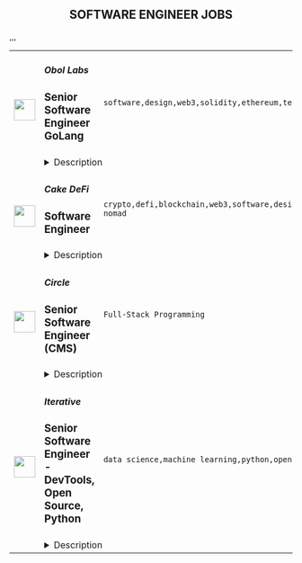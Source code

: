 <div align="center"><h2>SOFTWARE ENGINEER JOBS</h2></div><table><tr>
                <td width="100" height="100" rowspan="2">
                    <img src="https://remoteok.com/assets/img/jobs/28564fa6911d3141abc797ba2a62f0d31669187757.peg" width="38px" height="auto">
                </td>
                <td width="300">
                    <h5>Obol Labs</h5>
                    <h3>Senior Software Engineer GoLang</h3>
                </td>
                <td width="300">
                    <code>software,design,web3,solidity,ethereum,test,senior,golang,engineer,engineering,digital nomad</code>
                </td>
                <td width="200">
                <text>2 days ago</text>
                </td>
                <td width="100" rowspan="2">
                <a href="https://remoteOK.com/remote-jobs/remote-senior-software-engineer-golang-obol-labs-153180" align="right" target="_blank">Apply</a>
                </td>
            </tr>
            <tr>
                <td colspan="3">
                <details><summary>Description</summary>
                <div><b style="font-size:24px;">Who Are We?</b></div><div><br></div><div>Obol Labs is a remote-first research and software development team focused on Proof of Stake infrastructure for public blockchain networks. Specific topics of focus are Internet Bonds, Distributed Validator Technology, and Multi-Operator Validation. The core team includes 14 members spread across 8 countries.</div><div><br></div><div>The core team is building the Obol Network, a protocol to foster trust-minimized staking through multi-operator validation. This will enable low-trust access to Ethereum staking yield, which can be used as a core building block in various Web3 products.</div><div><br></div><div><b style="font-size:18px;">The Network</b></div><div><br></div><div>The network can be best visualized as a work layer that sits directly on top of the base layer consensus. This work layer is designed to provide the base layer with more resiliency and decentralization as it scales. In this chapter of Ethereum, we will move on to the next great scaling challenge, which is stake centralization. Layers like Obol are critical to the long-term viability and resiliency of public networks, especially networks like Ethereum.</div><div><br></div><div>Obol as a layer is focused on scaling main chain staking by providing permissionless access to Distributed Validators. The network utilizes a middleware implementation of Distributed Validator Technology (DVT), to enable the operation of distributed validator clusters that can preserve validators' current client and remote signing configurations.</div><div><br></div><div>Similar to how roll-up technology laid the foundation for L2 scaling implementations, we believe DVT will do the same for scaling the consensus layer while preserving decentralization. Staking infrastructure is entering its protocol phase of evolution, which must include trust-minimized staking networks that can be plugged into at scale. We believe DVT will evolve into a widely used primitive and will ensure the security, resiliency, and decentralization of public networks.</div><div><br></div><div><span style="font-size:11pt;">The Obol Network develops and maintains four core public goods that will eventually work together through circular economics:</span></div><div><br></div><div>
<b style="font-size:11pt;">The DV Launchpad</b><span style="font-size:11pt;">, a User Interface for bootstrapping and managing Distributed Validators</span>
</div><div><br></div><div>
<b style="font-size:11pt;">Charon,</b><span style="font-size:11pt;"> a middleware Golang client that enables validators to run in a fault-tolerant, distributed manner</span>
</div><div><br></div><div>
<b style="font-size:11pt;">Obol Managers</b><span style="font-size:11pt;">, a set of solidity libraries for the formation of Distributed Validators tailored to different use cases such as DeFi, Liquid Staking, and Fractionalized Deposits </span>
</div><div><br></div><div>
<b style="font-size:11pt;">Obol Testnets</b><span style="font-size:11pt;">, a set of ongoing public </span><span style="font-size:14.6667px;">incentivized</span><span style="font-size:11pt;"> testnets that enable any sized operator to test their deployment before serving for the Ethereum Main net</span>
</div><div><br></div><div><b style="font-size:18px;">Sustainable Public Goods</b></div><div><br></div><div>Obol is inspired by previous work on Ethereum public goods and experimenting with circular economics. We believe that to unlock innovation in staking use cases, a credibly neutral layer must exist for innovation to flow and evolve vertically. Without this layer, highly available uptime will continue to be a moat.</div><div><br></div><div>The Obol Network will become an open, community-governed, self-sustaining project over the coming months and years. Together we will incentivize, build, and maintain distributed validator technology that makes public networks a more secure and resilient foundation to build on top of.</div><div><br></div><div><b style="font-size:24px;">Senior Software Engineer, GoLang</b></div><div><br></div><div><span style="font-size:10pt;">Senior Software Engineers are polymaths with experience across all layers of the technology stack. This role is responsible for driving the direction of the Obol DVT implementation(s) from early architecture and design documents, to performance tuning and scaling and building up a professional engineering team in the process. At Obol we are stripping Ethereum clients down to their fundamentals and rebuilding them in a highly-available by default, byzantine tolerant architecture, capable of being run by multiple operators. This project will push the envelope on distributed systems and coordination via smart contracts beyond what has been seen in the space to date.</span></div><p></p><h4>Responsibilities</h4><p></p><p></p><ul>
<li>Developing open source public goods for permissionless networks</li>
<li>Start and grow a professional engineering department within Obol</li>
<li>Work with advisors and stakeholders to develop Obol products</li>
<li>Solve technical problems of the highest scope, complexity, and ambiguity with autonomy</li>
<li>Play a central role in technical, business, and organizational contributions</li>
<li>Management and responsibility for Technical milestones and development teams</li>
<li>Interview technical hires</li>
<li>Present key technical findings and solutions to the Obol core team</li>
<li>Build GoLang based HTTP clients, servers and validators</li>
<li>Build web-related infrastructure for supporting our testnets and production deployments</li>
<div><br></div>
</ul><p></p><h4>What you will like about us</h4><p></p><p></p><ul>
<li>Solving groundbreaking problems in distributed cryptography and cryptoeconomics</li>
<li>Competitive compensation and benefits</li>
<li>Twice annual Global Off-sites</li>
<li>Annual opportunity to attend DevCon (or a blockchain conference of choice)</li>
<li>Opportunity to collaborate with industry leading cryptography researchers and advisors</li>
<li>Opportunity to collaborate with industry leading validators</li>
<li>Opportunity to collaborate with Ethereum core client teams</li>
<div><br></div>
</ul><div>ð°ï¸ In order to scale efficiently, we focus our hiring on candidates able to work during the standard business hours of the following timezones: GMT-8 to GMT+3. </div><div>This does not mean that you have to be located in these timezones to get the job but must be able to work the bulk of your time during their standard business hours.</div><br/><br/>Please mention the word **SWANKY** and tag RMTguMjA1LjY2LjEwNg== when applying to show you read the job post completely (#RMTguMjA1LjY2LjEwNg==). This is a beta feature to avoid spam applicants. Companies can search these words to find applicants that read this and see they're human.
                </details>
                </td>
            </tr>,<tr>
                <td width="100" height="100" rowspan="2">
                    <img src="https://remoteok.com/assets/img/jobs/16897e4c94b800fa174d593cf8409f001668928516.peg" width="38px" height="auto">
                </td>
                <td width="300">
                    <h5>Cake DeFi</h5>
                    <h3>Software Engineer</h3>
                </td>
                <td width="300">
                    <code>crypto,defi,blockchain,web3,software,design,react,test,ui,javascript,finance,fintech,typescript,mobile,engineer,backend,digital nomad</code>
                </td>
                <td width="200">
                <text>5 days ago</text>
                </td>
                <td width="100" rowspan="2">
                <a href="https://remoteOK.com/remote-jobs/remote-software-engineer-cake-defi-151705" align="right" target="_blank">Apply</a>
                </td>
            </tr>
            <tr>
                <td colspan="3">
                <details><summary>Description</summary>
                <div class="content-intro">
<p>Founded in 2019, Cake DeFi is a leading decentralised finance services provider and Southeast Asiaâs fastest growing fintech platform. "We Do Crypto. You Do You." - Our vision is to become a one-stop platform for all crypto users to get easy access to DeFi and Web3 services. To date, more than 1 million users from over 190 countries trust us to manage over $1 billion in assets. We are a profitable, cashflow positive private rocket ship that's just getting ready for take-off. Join us.</p>
<p> </p>
</div><p><strong>Birthday Research</strong></p>
<p><span style="font-weight:400;">Birthday Research (BR) is our Blockchain Research and Development arm. Fuelled by the best minds in the industry, BR seeks to develop best-in-class blockchain innovations with the mission of enabling the next bound of Web3.</span></p>
<p><span style="font-weight:400;">As a pioneering force, our work spans cryptographic research, deep blockchain consensus development, and smart contracts development â with a laser-sharp focus on driving the industry frontier while tackling the most demanding DeFi challenges of today. To date, one of our core contributions, DeFiChain, has garnered over 1 billion USD in total value locked on the layer-1 protocol.</span></p>
<p><span style="font-weight:400;">We are a fast-growing, globally distributed, close-knit team of multi-disciplinary doers and getters. Join Birthday Research today to be a part of the driving force shaping the future of decentralization.</span></p>
<h3><span style="text-decoration:underline;"><strong>What youâll do:</strong></span></h3>
<ul>
<li style="font-weight:400;"><span style="font-weight:400;">Collaborate with cross-functional teams, product designers, and managers to design and develop TypeScript based applications using React, React Native, Next.js and/or Node.js.</span></li>
<li style="font-weight:400;"><span style="font-weight:400;">Write highly performant codes that are clean, simple, maintainable, and battle-tested with test-driven development (TDD) for maximum test coverage automated from pull request all the way to release.</span></li>
<li style="font-weight:400;"><span style="font-weight:400;">Take on active responsibility in creating highly scalable UI Components and/or backend modules for our scaling needs.</span></li>
</ul>
<h3><span style="text-decoration:underline;"><strong>What youâll need:</strong></span></h3>
<ul>
<li style="font-weight:400;"><span style="font-weight:400;">Experience working in a fast pace tech-driven startup as a Software Engineer with at least 2 years of experience or in a similar capacity.</span></li>
<li style="font-weight:400;"><span style="font-weight:400;">Strong proficiency in TypeScript or JavaScript with experience working in Web, Node, or Mobile technologies.</span></li>
<li style="font-weight:400;"><span style="font-weight:400;">Ability to take full ownership and work independently while collaborating with others in a fast-paced agile and async team.</span></li>
<li style="font-weight:400;"><span style="font-weight:400;">A collaborative and resourceful individual with excellent communication skills able to make radical decisions while being empathetic and respectful.</span></li>
<li style="font-weight:400;"><span style="font-weight:400;">Willingness to pick up new and emerging bleeding edge blockchain technologies.</span></li>
<li style="font-weight:400;"><span style="font-weight:400;">Deep technical understanding of blockchain technologies, cryptography, BIPs, DeFi, UTXO, EVM, or Nakamoto Consensus is highly preferred.</span></li>
<li style="font-weight:400;"><span style="font-weight:400;">Experience participating or maintaining in open source software development is highly preferred.</span></li>
</ul>
<p> </p><div class="content-conclusion">
<p>We want to transform and decentralise finance with tomorrowâs technology. This is where you come in. Join a company that is at the forefront of bleeding-edge innovations in blockchain and DeFi. You will be empowered to push boundaries and think out of the box. You will get to work with a bunch of ridiculously motivated and talented people. And most importantly, you'll have fun. The best places to work at, are often also the most fun to work at. That's us.</p>
<p>We hire based on merit, fit, and strong alignment to our culture. Our culture is defined by 7 team principles: Integrity, Resourcefulness, Ownership, Meritocratic Decision-making, Customer Obsession, Radical Candour, and Passion. These 7 principles guide our company, our people, and our work. At Cake DeFi, our culture is our pride. It has been instrumental to our success, so we are steadfast in our commitment to it. We welcome you to add to it.</p>
</div><br/><br/>Please mention the word **STABLE** and tag RMTguMjA1LjY2LjEwNg== when applying to show you read the job post completely (#RMTguMjA1LjY2LjEwNg==). This is a beta feature to avoid spam applicants. Companies can search these words to find applicants that read this and see they're human.
                </details>
                </td>
            </tr>,<tr>
                <td width="100" height="100" rowspan="2">
                    <img src="https://wwr-pro.s3.amazonaws.com/logos/0064/2914/logo.gif" width="38px" height="auto">
                </td>
                <td width="300">
                    <h5>Circle</h5>
                    <h3> Senior Software Engineer (CMS)</h3>
                </td>
                <td width="300">
                    <code>Full-Stack Programming</code>
                </td>
                <td width="200">
                <text>1 days ago</text>
                </td>
                <td width="100" rowspan="2">
                <a href="https://weworkremotely.com/remote-jobs/circle-senior-software-engineer-cms" align="right" target="_blank">Apply</a>
                </td>
            </tr>
            <tr>
                <td colspan="3">
                <details><summary>Description</summary>
                <img src="https://we-work-remotely.imgix.net/logos/0064/2914/logo.gif?ixlib=rails-4.0.0&w=50&h=50&dpr=2&fit=fill&auto=compress" />

<p>
  <strong>Headquarters:</strong> New York
    <br /><strong>URL:</strong> <a href="https://circle.so">https://circle.so</a>
</p>

<div>
<a href="http://circle.so/">Circle</a> is building the modern community platform for every creator and brand in the world: think "Shopify for creator/brand-led communities". We make it really easy for creators and brands to bring their discussions, members, and content all into one place.</div><div><br></div><div>We're looking for a <strong>Senior Software Engineer (Rails/React)</strong> to join our CMS engineering team. At Circle, our CMS team is responsible for the core user-facing areas of our product — including community discussions, courses, the Home feed, our automated weekly digests, search, and more. This is a high leverage role with the opportunity to make an immense amount of impact for thousands of Circle communities and millions of members.</div><div><br></div><div>This is a 100% remote role. We're now a fully remote team of 88 (and growing!) based in the U.S., Colombia, Portugal, India, Argentina, Slovenia, and other countries. We have a preference for candidates in U.S. and European time zones.</div><div>Check out our <a href="http://careers.circle.so/">Careers page</a> for more information about us.</div><div><br></div><div>
<strong><br>Responsibilities<br></strong><br>
</div><ul>
<li>Work in our CMS team to build out the best content consumption and management experience for our communities.</li>
<li>Improve the quality of our codebase, identify architectural deficiencies, and create achievable paths to solve/evolve them in payments-adjacent areas.</li>
<li>Engage in considerate, but robust, PR reviews with Circle's engineers.</li>
<li>Work closely with Circle's co-founders and designers throughout the feature spec + design process.</li>
</ul><div>
<strong><br>Who we're looking for<br></strong><br>
</div><ul>
<li>Significant full-stack experience working with the React and Ruby on Rails stack.</li>
<li>Knowledge of Elasticsearch.</li>
<li>Strong judgment and attention to detail when it comes to architectural, product, design, and process decisions. Your judgement should inspire a high level of trust within the team.</li>
<li>Great communication skills which empower async work across the team.</li>
<li>A desire to work in an environment that values speed of iteration and individual autonomy.</li>
</ul>

<p><strong>To apply:</strong> <a href="https://weworkremotely.com/remote-jobs/circle-senior-software-engineer-cms">https://weworkremotely.com/remote-jobs/circle-senior-software-engineer-cms</a></p>

                </details>
                </td>
            </tr>,<tr>
                <td width="100" height="100" rowspan="2">
                    <img src="https://remotive.com/job/1187421/logo" width="38px" height="auto">
                </td>
                <td width="300">
                    <h5>Iterative</h5>
                    <h3>Senior Software Engineer - Front-end, Typescript</h3>
                </td>
                <td width="300">
                    <code>backend,git,machine learning,python</code>
                </td>
                <td width="200">
                <text>19 days ago</text>
                </td>
                <td width="100" rowspan="2">
                <a href="https://remotive.com/remote-jobs/software-dev/senior-software-engineer-front-end-typescript-1187421" align="right" target="_blank">Apply</a>
                </td>
            </tr>
            <tr>
                <td colspan="3">
                <details><summary>Description</summary>
                <p>The ML tools ecosystem is what JS space was 10 years ago: there’s a clear need for better tools, frameworks, and open standards. <span class="notion-enable-hover" style="font-style: italic;">ITERATIVE</span> is already a well known company in this fast-evolving space with a big, engaged open-source community. Please consider joining our <span class="notion-enable-hover" style="font-style: italic;">remote-first team</span> if you love open-source, if you’re interested in building dev tools and simplifying the lives of many, many developers in ML.</p>
<p><span style="font-weight: 600; color: #000000; letter-spacing: 0.75px;"><br class="Apple-interchange-newline">Job Description</span></p>
<p>We’re seeking<span class="notion-enable-hover" style="font-weight: 600;"> </span><span class="notion-enable-hover">TypeScript front-end engineers to build our</span><span class="notion-enable-hover"> <a href="https://studio.iterative.ai/" rel="nofollow" style="font-weight: 600;">SaaS product</a> and a</span><span class="notion-enable-hover" style="font-weight: 600;"> VS Code UI</span> (to be open sourced soon!) for our popular machine learning tools: <a class="notion-link-token notion-enable-hover" href="http://dvc.org/" rel="nofollow" style="cursor: pointer; overflow-wrap: break-word;" target="_blank"><span class="link-annotation-unknown-block-id--1168671846" style="border-bottom-width: 0.05em; border-color: rgba(55, 53, 47, 0.4); opacity: 0.7;">DVC</span></a> (9k+ <span style="line-height: 1em; white-space: nowrap; ">⭐</span>on GitHub) and <a class="notion-link-token notion-enable-hover" href="http://cml.dev/" rel="nofollow" style="cursor: pointer; overflow-wrap: break-word;" target="_blank"><span class="link-annotation-unknown-block-id--2051758088" style="border-bottom-width: 0.05em; border-color: rgba(55, 53, 47, 0.4); opacity: 0.7;">CML</span></a> (3k+ <span style="line-height: 1em; white-space: nowrap; ">⭐</span> on GitHub).</p>
<p><span style="color: var(--remotive-chocolate);">If you have experience with dev tools like GitHub, UI plugins for Git, etc., you should have some sense what the project is like (if not, check our <a href="https://iterative.ai/" rel="nofollow">site</a>).</span></p>
<p> </p>
<p class="h3">Tech Stack</p>
<ul>
<li>TypeScript</li>
</ul>
<ul>
<li>Node</li>
</ul>
<ul>
<li>React</li>
</ul>
<ul>
<li>Python (on the backend)</li>
</ul>
<p> </p>
<p class="h3">Must have</p>
<ul>
<li>Strong TS/JS/Node experience (5+ years)</li>
</ul>
<ul>
<li>Excellent communication skills and a positive mindset 🤗</li>
</ul>
<ul>
<li>Initiative to help shape the engineering practices, products, and culture of a young startup</li>
</ul>
<p><br><br></p>
<p class="h3">Nice to have</p>
<ul>
<li>Python or open source experience - good to have</li>
</ul>
<ul>
<li>Some domain knowledge (DS/ML understanding) - an advantage</li>
</ul>
<p> </p>
<img src="https://remotive.com/job/track/1187421/blank.gif?source=public_api" alt=""/>
                </details>
                </td>
            </tr>,<tr>
                <td width="100" height="100" rowspan="2">
                    <img src="https://remotive.com/job/1187416/logo" width="38px" height="auto">
                </td>
                <td width="300">
                    <h5>Iterative</h5>
                    <h3>Senior Software Engineer  - DevTools, Open Source, Python</h3>
                </td>
                <td width="300">
                    <code>data science,machine learning,python,open source</code>
                </td>
                <td width="200">
                <text>19 days ago</text>
                </td>
                <td width="100" rowspan="2">
                <a href="https://remotive.com/remote-jobs/software-dev/senior-software-engineer-devtools-open-source-python-1187416" align="right" target="_blank">Apply</a>
                </td>
            </tr>
            <tr>
                <td colspan="3">
                <details><summary>Description</summary>
                <p><strong>Job Description</strong></p>
<p>Strong Python knowledge and excellent coding culture (standards, unit test, etc) are required. Alternatively, strong skill in other languages along with some knowledge of Python is also acceptable.</p>
<p><br><br></p>
<div class="h3">Responsibilities</div>
<ul>
<li>Discuss and research issues, features, new products.</li>
</ul>
<ul>
<li>Write code (see some <a class="postings-link" href="https://github.com/iterative/dvc/pulls?q=is%3Apr+is%3Aclosed" rel="nofollow"><strong>PR examples</strong></a>).</li>
</ul>
<ul>
<li>Write docs if needed for your code (see this <a class="postings-link" href="https://github.com/iterative/dvc.org" rel="nofollow"><strong>repo</strong></a>).</li>
</ul>
<ul>
<li>Being actively involved with the community - talk to users on Github, Discord, forum.</li>
</ul>
<p><br><br></p>
<div class="h3">Must have</div>
<ul>
<li>Motivation and interest</li>
</ul>
<ul>
<li>Remote work self-discipline</li>
</ul>
<ul>
<li>Excellent communication skills - clear, constructive, and respectful dialog with other team members, community.</li>
</ul>
<ul>
<li>Can focus and deliver a task w/o constantly switching to other stuff - respect team's planning, deadlines, etc</li>
</ul>
<p><br><br></p>
<div class="h3">Great to have</div>
<ul>
<li>Experience working remotely</li>
</ul>
<ul>
<li>Open source contributions or experience of maintaining, developing an open source project</li>
</ul>
<ul>
<li>System programming experience - kernel, databases, etc.</li>
</ul>
<ul>
<li>Machine learning or data science experience</li>
</ul>
<img src="https://remotive.com/job/track/1187416/blank.gif?source=public_api" alt=""/>
                </details>
                </td>
            </tr></table>